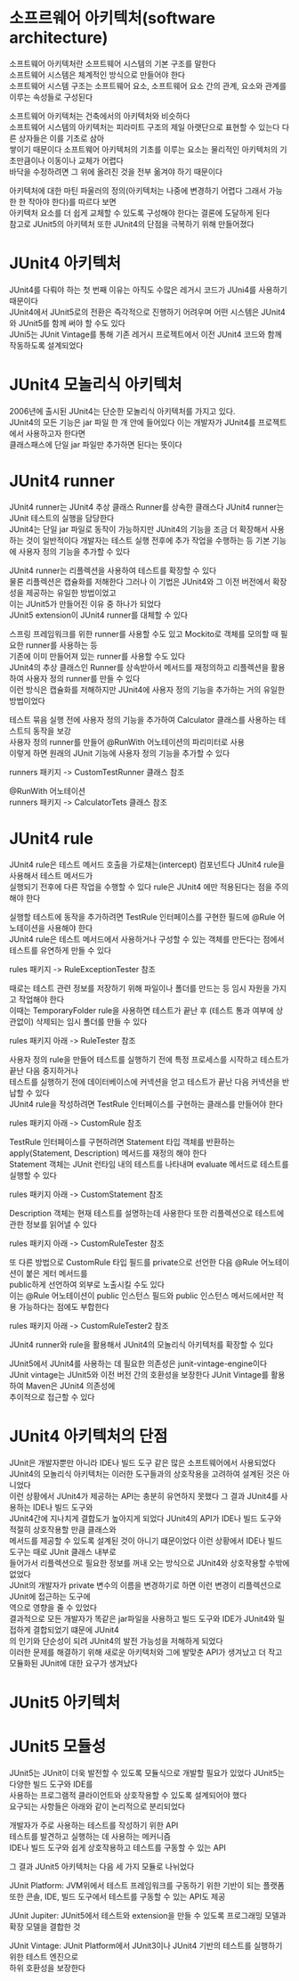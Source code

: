 # **소프르웨어 아키텍처(software architecture)**  
소프트웨어 아키텍처란 소프트웨어 시스템의 기본 구조를 말한다  
소프트웨어 시스템은 체계적인 방식으로 만들어야 한다  
소프트웨어 시스템 구조는 소프트웨어 요소, 소프트웨어 요소 간의 관계, 요소와 관계를 이루는 속성들로 구성된다  
  
소프트웨어 아키텍처는 건축에서의 아키텍처와 비슷하다  
소프트웨어 시스템의 아키텍처는 피라미트 구조의 제일 아랫단으로 표현할 수 있는다 다른 상자들은 이를 기초로 삼아  
쌓이기 때문이다 소프트웨어 아키텍처의 기초를 이루는 요소는 물리적인 아키텍처의 기초만큼이나 이동이나 교체가 어렵다  
바닥을 수정하려면 그 위에 올려진 것을 전부 옮겨야 하기 때문이다  
  
아키텍처에 대한 마틴 파울러의 정의(아키텍처는 나중에 변경하기 어렵다 그래서 가능한 한 작아야 한다)를 따르다 보면  
아키텍처 요소를 더 쉽게 교체할 수 있도록 구성해야 한다는 결론에 도달하게 된다  
참고로 JUnit5의 아키텍처 또한 JUnit4의 단점을 극복하기 위해 만들어졌다  
  
# **JUnit4 아키텍처**  
JUnit4를 다뤄야 하는 첫 번째 이유는 아직도 수많은 레거시 코드가 JUni4를 사용하기 때문이다  
JUnit4에서 JUnit5로의 전환은 즉각적으로 진행하기 어려우며 어떤 시스템은 JUnit4와 JUnit5를 함께 써야 할 수도 있다  
JUni5는 JUnit Vintage를 통해 기존 레거시 프로젝트에서 이전 JUnit4 코드와 함께 작동하도록 설계되었다  
  
# **JUnit4 모놀리식 아키텍처**  
2006년에 출시된 JUnit4는 단순한 모놀리식 아키텍처를 가지고 있다.  
JUnit4의 모든 기능은 jar 파일 한 개 안에 들어있다 이는 개발자가 JUnit4를 프로젝트에서 사용하고자 한다면  
클래스패스에 단일 jar 파일만 추가하면 된다는 뜻이다  

# **JUnit4 runner**  
JUnit4 runner는 JUnit4 추상 클래스 Runner를 상속한 클래스다 JUnit4 runner는 JUnit 테스트의 실행을 담당한다  
JUnit4는 단일 jar 파일로 동작이 가능하지만 JUnit4의 기능을 조금 더 확장해서 사용하는 것이 일반적이다
개발자는 테스트 실행 전후에 추가 작업을 수행하는 등 기본 기능에 사용자 정의 기능을 추가할 수 있다  
  
JUnit4 runner는 리플렉션을 사용하여 테스트를 확장할 수 있다  
물론 리플렉션은 캡슐화를 저해한다 그러나 이 기법은 JUnit4와 그 이전 버전에서 확장성을 제공하는 유일한 방법이었고  
이는 JUnit5가 만들어진 이유 중 하나가 되었다  
JUnit5 extension이 JUnit4 runner를 대체할 수 있다  
  
스프링 프레임워크를 위한 runner를 사용할 수도 있고 Mockito로 객체를 모의할 때 필요한 runner를 사용하는 등  
기존에 이미 만들어져 있는 runner를 사용할 수도 있다  
JUnit4의 추상 클래스인 Runner를 상속받아서 메서드를 재정의하고 리플렉션을 활용하여 사용자 정의 runner를 만들 수 있다  
이런 방식은 캡슐화를 저해하지만 JUnit4에 사용자 정의 기능을 추가하는 거의 유일한 방법이었다  
  
테스트 묶음 실행 전에 사용자 정의 기능을 추가하여 Calculator 클래스를 사용하는 테스트듸 동작을 보강  
사용자 정의 runner를 만들어 @RunWith 어노테이션의 파리미터로 사용  
이렇게 하면 원래의 JUnit 기능에 사용자 정의 기능을 추가할 수 있다   
  
runners 패키지 -> CustomTestRunner 클래스 참조  
  
@RunWith 어노테이션  
runners 패키지 -> CalculatorTets 클래스 참조  
  
# **JUnit4 rule**  
JUnit4 rule은 테스트 메서드 호출을 가로채는(intercept) 컴포넌트다 JUnit4 rule을 사용해서 테스트 메서드가  
실행되기 전후에 다른 작업을 수행할 수 있다 rule은 JUnit4 에만 적용된다는 점을 주의해야 한다  
  
실행할 테스트에 동작을 추가하려면 TestRule 인터페이스를 구현한 필드에 @Rule 어노테이션을 사용해야 한다  
JUnit4 rule은 테스트 메서드에서 사용하거나 구성할 수 있는 객체를 만든다는 점에서 테스트를 유연하게 만들 수 있다  
  
rules 패키지 -> RuleExceptionTester 참조  
  
때로는 테스트 관련 정보를 저장하기 위해 파일이나 폴더를 만드는 등 임시 자원을 가지고 작업해야 한다  
이때는 TemporaryFolder rule을 사용하면 테스트가 끝난 후 (테스트 통과 여부에 상관없이) 삭제되는 임시 폴더를 만들 수 있다  
  
rules 패키지 아래 -> RuleTester 참조  
  
사용자 정의 rule을 만들어 테스트를 실행하기 전에 특정 프로세스를 시작하고 테스트가 끝난 다음 중지하거나  
테스트를 실행하기 전에 데이터베이스에 커넥션을 얻고 테스트가 끝난 다음 커넥션을 반납할 수 있다  
JUnit4 rule을 작성하려면 TestRule 인터페이스를 구현하는 클래스를 만들어야 한다  
  
rules 패키지 아래 -> CustomRule 참조  
  
TestRule 인터페이스를 구현하려면 Statement 타입 객체를 반환하는 apply(Statement, Description) 메서드를 재정의 해야 한다  
Statement 객체는 JUnit 런타임 내의 테스트를 나타내며 evaluate 메서드로 테스트를 실행할 수 있다  
  
rules 패키지 아래 -> CustomStatement 참조  
  
Description 객체는 현재 테스트를 설명하는데 사용한다 또한 리플렉션으로 테스트에 관한 정보를 읽어낼 수 있다  
  
rules 패키지 아래 -> CustomRuleTester 참조  
  
또 다른 방법으로 CustomRule 타입 필드를 private으로 선언한 다음 @Rule 어노테이션이 붙은 게터 메서드를  
public하게 선언하여 외부로 노출시킬 수도 있다  
이는 @Rule 어노테이션이 public 인스턴스 필드와 public 인스턴스 메서드에서만 적용 가능하다는 점에도 부합한다  
  
rules 패키지 아래 -> CustomRuleTester2 참조  
  
JUnit4 runner와 rule을 활용해서 JUnit4의 모놀리식 아키텍처를 확장할 수 있다  
  
JUnit5에서 JUnit4를 사용하는 데 필요한 의존성은 junit-vintage-engine이다  
JUnit vintage는 JUnit5와 이전 버전 간의 호환성을 보장한다 JUnit Vintage를 활용하여 Maven은 JUnit4 의존성에  
추이적으로 접근할 수 있다  
  
# **JUnit4 아키텍처의 단점**  
JUnit은 개발자뿐만 아니라 IDE나 빌드 도구 같은 많은 소프트웨어에서 사용되었다  
JUnit4의 모놀리식 아키텍처는 이러한 도구들과의 상호작용을 고려하여 설계된 것은 아니었다  
이런 상황에서 JUnit4가 제공하는 API는 충분히 유연하지 못했다 그 결과 JUnit4를 사용하는 IDE나 빌드 도구와  
JUnit4간에 지나치게 결합도가 높아지게 되었다 JUnit4의 API가 IDE나 빌드 도구와 적절히 상호작용할 만큼 클래스와  
메서드를 제공할 수 있도록 설계된 것이 아니기 떄문이었다 이런 상황에서 IDE나 빌드 도구는 때로 JUnit 클래스 내부로  
들어가서 리플렉션으로 필요한 정보를 꺼내 오는 방식으로 JUnit4와 상호작용할 수밖에 없었다  
JUnit의 개발자가 private 변수의 이름을 변경하기로 하면 이런 변경이 리플렉션으로 JUnit에 접근하는 도구에  
역으로 영향을 줄 수 있었다  
결과적으로 모든 개발자가 똑같은 jar파일을 사용하고 빌드 도구와 IDE가 JUnit4와 밀접하게 결합되었기 떄문에 JUnit4  
의 인기와 단순성이 되려 JUnit4의 발전 가능성을 저해하게 되었다  
이러한 문제를 해결하기 위해 새로운 아키텍처와 그에 발맞춘 API가 생겨났고 더 작고 모듈화된 JUnit에 대한 요구가 생겨났다  
  
# **JUnit5 아키텍처**  
  
# **JUnit5 모듈성**  
JUnit5는 JUnit이 더욱 발전할 수 있도록 모듈식으로 개발할 필요가 있었다 JUnit5는 다양한 빌드 도구와 IDE를  
사용하는 프로그램적 클라이언트와 상호작용할 수 있도록 설계되어야 했다  
요구되는 사항들은 아래와 같이 논리적으로 분리되었다  
  
개발자가 주로 사용하는 테스트를 작성하기 위한 API  
테스트를 발견하고 실행하는 데 사용하는 메커니즘  
IDE나 빌드 도구와 쉽게 상호작용하고 테스트를 구동할 수 있는 API  
  
그 결과 JUnit5 아키텍처는 다음 세 가지 모듈로 나뉘었다  
  
JUnit Platform: JVM위에서 테스트 프레임워크를 구동하기 위한 기반이 되는 플랫폼  
또한 콘솔, IDE, 빌드 도구에서 테스트를 구동할 수 있는 API도 제공  
  
JUnit Jupiter: JUnit5에서 테스트와 extension을 만들 수 있도록 프로그래밍 모델과 확장 모델을 결합한 것  
  
JUnit Vintage: JUnit Platform에서 JUnit3이나 JUnit4 기반의 테스트를 실행하기 위한 테스트 엔진으로  
하위 호환성을 보장한다  
  



